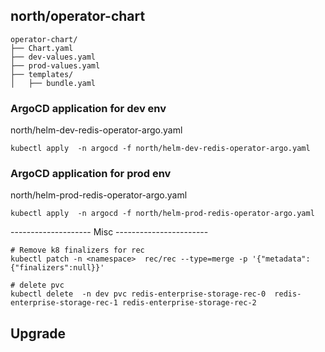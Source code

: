 

## north/operator-chart

```
operator-chart/
├── Chart.yaml
├── dev-values.yaml
├── prod-values.yaml
├── templates/
│   ├── bundle.yaml
```

### ArgoCD application for dev env
north/helm-dev-redis-operator-argo.yaml
```
kubectl apply  -n argocd -f north/helm-dev-redis-operator-argo.yaml
```

### ArgoCD application for prod env
north/helm-prod-redis-operator-argo.yaml
```
kubectl apply  -n argocd -f north/helm-prod-redis-operator-argo.yaml
```


-------------------- Misc -----------------------
```
# Remove k8 finalizers for rec 
kubectl patch -n <namespace>  rec/rec --type=merge -p '{"metadata": {"finalizers":null}}'

# delete pvc 
kubectl delete  -n dev pvc redis-enterprise-storage-rec-0  redis-enterprise-storage-rec-1 redis-enterprise-storage-rec-2
```

## Upgrade

